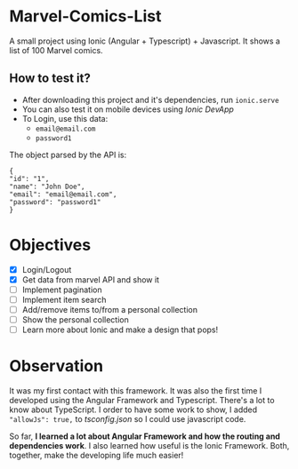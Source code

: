 # Marvel-Comics-List
A small project using Ionic (Angular + Typescript) + Javascript.
It shows a list of 100 Marvel comics.

## How to test it?
- After downloading this project and it's dependencies, run `ionic.serve`
- You can also test it on mobile devices using *Ionic DevApp*
- To Login, use this data:
  - `email@email.com`
  - `password1`

The object parsed by the API is:
```
{
"id": "1",
"name": "John Doe",
"email": "email@email.com",
"password": "password1"
}
```
# Objectives
- [x] Login/Logout
- [X] Get data from marvel API and show it
- [ ] Implement pagination
- [ ] Implement item search
- [ ] Add/remove items to/from a personal collection
- [ ] Show the personal collection
- [ ] Learn more about Ionic and make a design that pops!

# Observation
It was my first contact with this framework. It was also the first time I developed using the Angular Framework and Typescript.
There's a lot to know about TypeScript. I order to have some work to show, I added `"allowJs": true,` to *tsconfig.json* so I could use javascript code.

So far, **I learned a lot about Angular Framework and how the routing and dependencies work**. I also learned how useful is the Ionic Framework. Both, together, make the developing life much easier!

